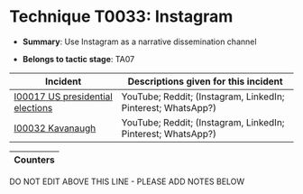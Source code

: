 # Technique T0033: Instagram

* **Summary**: Use Instagram as a narrative dissemination channel

* **Belongs to tactic stage**: TA07


| Incident | Descriptions given for this incident |
| -------- | -------------------- |
| [I00017 US presidential elections](../incidents/I00017.md) | YouTube; Reddit; (Instagram, LinkedIn; Pinterest; WhatsApp?) |
| [I00032 Kavanaugh](../incidents/I00032.md) | YouTube; Reddit; (Instagram, LinkedIn; Pinterest; WhatsApp?) |



| Counters |
| -------- |


DO NOT EDIT ABOVE THIS LINE - PLEASE ADD NOTES BELOW